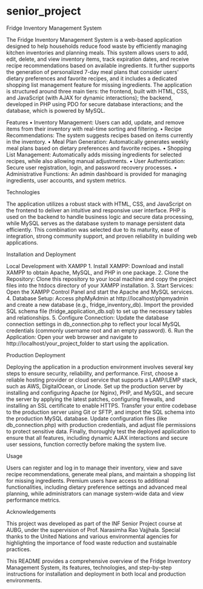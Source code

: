 # senior_project
Fridge Inventory Management System

The Fridge Inventory Management System is a web-based application designed to help households reduce food waste by efficiently managing kitchen inventories and planning meals. This system allows users to add, edit, delete, and view inventory items, track expiration dates, and receive recipe recommendations based on available ingredients. It further supports the generation of personalized 7-day meal plans that consider users’ dietary preferences and favorite recipes, and it includes a dedicated shopping list management feature for missing ingredients. The application is structured around three main tiers: the frontend, built with HTML, CSS, and JavaScript (with AJAX for dynamic interactions); the backend, developed in PHP using PDO for secure database interactions; and the database, which is powered by MySQL.

Features
	•	Inventory Management: Users can add, update, and remove items from their inventory with real-time sorting and filtering.
	•	Recipe Recommendations: The system suggests recipes based on items currently in the inventory.
	•	Meal Plan Generation: Automatically generates weekly meal plans based on dietary preferences and favorite recipes.
	•	Shopping List Management: Automatically adds missing ingredients for selected recipes, while also allowing manual adjustments.
	•	User Authentication: Secure user registration, login, and password recovery processes.
	•	Administrative Functions: An admin dashboard is provided for managing ingredients, user accounts, and system metrics.

Technologies

The application utilizes a robust stack with HTML, CSS, and JavaScript on the frontend to deliver an intuitive and responsive user interface. PHP is used on the backend to handle business logic and secure data processing, while MySQL serves as the database system to manage persistent data efficiently. This combination was selected due to its maturity, ease of integration, strong community support, and proven reliability in building web applications.

Installation and Deployment

Local Development with XAMPP
	1.	Install XAMPP: Download and install XAMPP to obtain Apache, MySQL, and PHP in one package.
	2.	Clone the Repository: Clone this repository to your local machine and copy the project files into the htdocs directory of your XAMPP installation.
	3.	Start Services: Open the XAMPP Control Panel and start the Apache and MySQL services.
	4.	Database Setup: Access phpMyAdmin at http://localhost/phpmyadmin and create a new database (e.g., fridge_inventory_db). Import the provided SQL schema file (fridge_application_db.sql) to set up the necessary tables and relationships.
	5.	Configure Connection: Update the database connection settings in db_connection.php to reflect your local MySQL credentials (commonly username root and an empty password).
	6.	Run the Application: Open your web browser and navigate to http://localhost/your_project_folder to start using the application.

Production Deployment

Deploying the application in a production environment involves several key steps to ensure security, reliability, and performance. First, choose a reliable hosting provider or cloud service that supports a LAMP/LEMP stack, such as AWS, DigitalOcean, or Linode. Set up the production server by installing and configuring Apache (or Nginx), PHP, and MySQL, and secure the server by applying the latest patches, configuring firewalls, and installing an SSL certificate to enable HTTPS. Transfer your entire codebase to the production server using Git or SFTP, and import the SQL schema into the production MySQL database. Update configuration files (like db_connection.php) with production credentials, and adjust file permissions to protect sensitive data. Finally, thoroughly test the deployed application to ensure that all features, including dynamic AJAX interactions and secure user sessions, function correctly before making the system live.

Usage

Users can register and log in to manage their inventory, view and save recipe recommendations, generate meal plans, and maintain a shopping list for missing ingredients. Premium users have access to additional functionalities, including dietary preference settings and advanced meal planning, while administrators can manage system-wide data and view performance metrics.

Acknowledgements

This project was developed as part of the INF Senior Project course at AUBG, under the supervision of Prof. Narasimha Rao Vajjhala. Special thanks to the United Nations and various environmental agencies for highlighting the importance of food waste reduction and sustainable practices.

This README provides a comprehensive overview of the Fridge Inventory Management System, its features, technologies, and step-by-step instructions for installation and deployment in both local and production environments.
